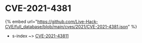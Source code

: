 # CVE-2021-4381
{% embed url="https://github.com/Live-Hack-CVE/full_database/blob/main/cves/2021/CVE-2021-4381.json" %}

* s-index ~> [CVE-2021-43811](https://www.alice-snow.ru/2021/database/cve-2021-4381/cve-2021-43811-s-index)
